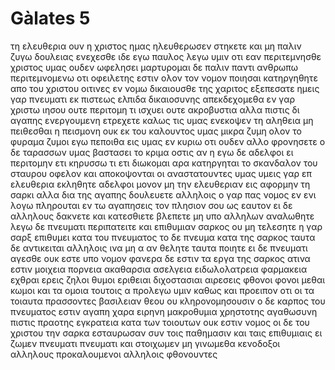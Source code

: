 # Gàlates 5
τη ελευθερια ουν η χριστος ημας ηλευθερωσεν στηκετε και μη παλιν ζυγω δουλειας ενεχεσθε
ιδε εγω παυλος λεγω υμιν οτι εαν περιτεμνησθε χριστος υμας ουδεν ωφελησει 
μαρτυρομαι δε παλιν παντι ανθρωπω περιτεμνομενω οτι οφειλετης εστιν ολον τον νομον ποιησαι
κατηργηθητε απο του χριστου οιτινες εν νομω δικαιουσθε της χαριτος εξεπεσατε
ημεις γαρ πνευματι εκ πιστεως ελπιδα δικαιοσυνης απεκδεχομεθα
εν γαρ χριστω ιησου ουτε περιτομη τι ισχυει ουτε ακροβυστια αλλα πιστις δι αγαπης ενεργουμενη
ετρεχετε καλως τις υμας ενεκοψεν τη αληθεια μη πειθεσθαι
η πεισμονη ουκ εκ του καλουντος υμας
μικρα ζυμη ολον το φυραμα ζυμοι
εγω πεποιθα εις υμας εν κυριω οτι ουδεν αλλο φρονησετε ο δε ταρασσων υμας βαστασει το κριμα οστις αν η
εγω δε αδελφοι ει περιτομην ετι κηρυσσω τι ετι διωκομαι αρα κατηργηται το σκανδαλον του σταυρου
οφελον και αποκοψονται οι αναστατουντες υμας
υμεις γαρ επ ελευθερια εκληθητε αδελφοι μονον μη την ελευθεριαν εις αφορμην τη σαρκι αλλα δια της αγαπης δουλευετε αλληλοις
ο γαρ πας νομος εν ενι λογω πληρουται εν τω αγαπησεις τον πλησιον σου ως εαυτον
ει δε αλληλους δακνετε και κατεσθιετε βλεπετε μη υπο αλληλων αναλωθητε 
λεγω δε πνευματι περιπατειτε και επιθυμιαν σαρκος ου μη τελεσητε
η γαρ σαρξ επιθυμει κατα του πνευματος το δε πνευμα κατα της σαρκος ταυτα δε αντικειται αλληλοις ινα μη α αν θελητε ταυτα ποιητε
ει δε πνευματι αγεσθε ουκ εστε υπο νομον
φανερα δε εστιν τα εργα της σαρκος ατινα εστιν μοιχεια πορνεια ακαθαρσια ασελγεια
ειδωλολατρεια φαρμακεια εχθραι ερεις ζηλοι θυμοι εριθειαι διχοστασιαι αιρεσεις
φθονοι φονοι μεθαι κωμοι και τα ομοια τουτοις α προλεγω υμιν καθως και προειπον οτι οι τα τοιαυτα πρασσοντες βασιλειαν θεου ου κληρονομησουσιν 
ο δε καρπος του πνευματος εστιν αγαπη χαρα ειρηνη μακροθυμια χρηστοτης αγαθωσυνη πιστις
πραοτης εγκρατεια κατα των τοιουτων ουκ εστιν νομος
οι δε του χριστου την σαρκα εσταυρωσαν συν τοις παθημασιν και ταις επιθυμιαις
ει ζωμεν πνευματι πνευματι και στοιχωμεν
μη γινωμεθα κενοδοξοι αλληλους προκαλουμενοι αλληλοις φθονουντες
